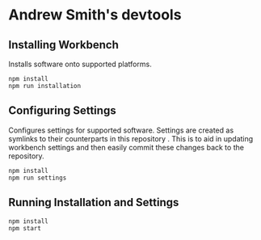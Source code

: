 # Andrew Smith's devtools

## Installing Workbench

Installs software onto supported platforms.

```shell
npm install
npm run installation
```

## Configuring Settings

Configures settings for supported software. Settings are created as symlinks to their counterparts in this repository
. This is to aid in updating workbench settings and then easily commit these changes back to the repository.

```shell
npm install
npm run settings
```

## Running Installation and Settings

```shell
npm install
npm start
```
